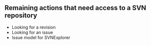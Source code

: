 ## Remaining actions that need access to a SVN repository

* Looking for a revision
* Looking for an issue
* Issue model for SVNExplorer
